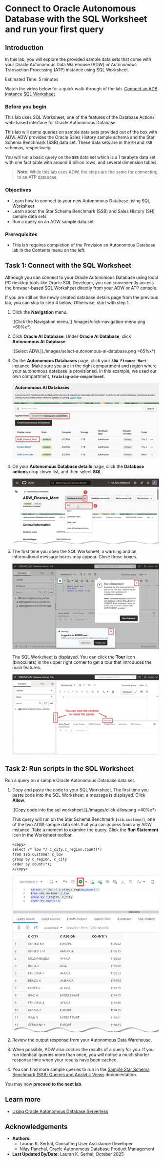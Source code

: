 # Connect to Oracle Autonomous Database with the SQL Worksheet and run your first query

## Introduction

In this lab, you will explore the provided sample data sets that come with your Oracle Autonomous Data Warehouse (ADW) or Autonomous Transaction Processing (ATP) instance using SQL Worksheet.

Estimated Time: 5 minutes

Watch the video below for a quick walk-through of the lab.
[Connect an ADB Instance SQL Worksheet](videohub:1_28r1706y)

### Before you begin

This lab uses SQL Worksheet, one of the features of the Database Actions web-based interface for Oracle Autonomous Database.

This lab will demo queries on sample data sets provided out of the box with ADW. ADW provides the Oracle Sales History sample schema and the Star Schema Benchmark (SSB) data set. These data sets are in the `SH` and `SSB` schemas, respectively.

You will run a basic query on the **`SSB`** data set which is a 1 terabyte data set with one fact table with around 6 billion rows, and several dimension tables.

>**Note:** While this lab uses ADW, the steps are the same for connecting to an ATP database.

### Objectives

- Learn how to connect to your new Autonomous Database using SQL Worksheet
- Learn about the Star Schema Benchmark (SSB) and Sales History (SH) sample data sets
- Run a query on an ADW sample data set

### Prerequisites

- This lab requires completion of the Provision an Autonomous Database lab in the Contents menu on the left.

## Task 1: Connect with the SQL Worksheet

Although you can connect to your Oracle Autonomous Database using local PC desktop tools like Oracle SQL Developer, you can conveniently access the browser-based SQL Worksheet directly from your ADW or ATP console.

If you are still on the newly created database details page from the previous lab, you can skip to step 4 below; Otherwise, start with step 1.

1. Click the **Navigation** menu.

    ![Click the Navigation menu.](./images/click-navigation-menu.png =60%x*)

2. Click **Oracle AI Database**. Under **Oracle AI Database**, click **Autonomous AI Database**.

    ![Select ADW.](./images/select-autonomous-ai-database.png =65%x*)

3. On the **Autonomous Databases** page, click your **`ADW_Finance_Mart`** instance. Make sure you are in the right compartment and region where your autonomous database is provisioned. In this example, we used our own compartment, **`training-adw-compartment`**.

    ![Click ADW instance.](./images/click-adw-instance.png " ")

4. On your **Autonomous Database details** page, click the **Database actions** drop-down list, and then select **SQL**.

    ![Click SQL from Database actions drop-down list.](images/click-sql.png " ")

5. The first time you open the SQL Worksheet, a warning and an informational  message boxes may appear. Close those boxes.

    ![SQL Worksheet with informational boxes.](./images/informational-boxes.png " ")

    The SQL Worksheet is displayed. You can click the **Tour** icon (binoculars) in the upper right corner to get a tour that introduces the main features.

    ![The SQL Worksheet is displayed.](./images/sql-worksheet.png " ")

## Task 2: Run scripts in the SQL Worksheet

Run a query on a sample Oracle Autonomous Database data set.

1. Copy and paste the code to your SQL Worksheet. The first time you paste code into the SQL Worksheet, a message is displayed. Click **Allow**.

    ![Copy code into the sql worksheet.](./images/click-allow.png =40%x*)

    This query will run on the Star Schema Benchmark (`ssb.customer`), one of the two ADW sample data sets that you can access from any ADW instance. Take a moment to examine the query. Click the **Run Statement** icon in the Worksheet toolbar.

    ```
    <copy>
    select /* low */ c_city,c_region,count(*)
    from ssb.customer c_low
    group by c_region, c_city
    order by count(*);
    </copy>
    ```

    ![Paste the code and click Run Script.](./images/ssb-query-low-results-sql-worksheet.png " ")

2. Review the output response from your Autonomous Data Warehouse.

3. When possible, ADW also *caches* the results of a query for you. If you run identical queries more than once, you will notice a much shorter response time when your results have been cached.

4. You can find more sample queries to run in the [Sample Star Schema Benchmark (SSB) Queries and Analytic Views](https://docs.oracle.com/en/cloud/paas/autonomous-data-warehouse-cloud/user/sample-queries.html) documentation.

You may now **proceed to the next lab**.

## Learn more

* [Using Oracle Autonomous Database Serverless](https://docs.oracle.com/en/cloud/paas/autonomous-database/serverless/adbsb/index.html)

## Acknowledgements

- **Authors:**
    * Lauran K. Serhal, Consulting User Assistance Developer
    * Nilay Panchal, Oracle Autonomous Database Product Management
- **Last Updated By/Date:** Lauran K. Serhal, October 2025
